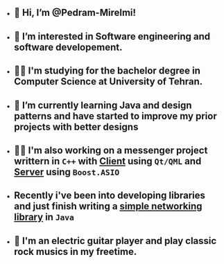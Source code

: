 - ## 👋 Hi, I’m @Pedram-Mirelmi!
- ## 👀 I’m interested in Software engineering and software developement.
- ## 👨‍🎓 I'm studying for the bachelor degree in Computer Science at University of Tehran.
- ## 🌱 I’m currently learning **Java** and **design patterns** and have started to improve my prior projects with better designs
- ## 👨‍💻 I'm also working on a messenger project writtern in `C++` with [Client](https://github.com/Pedram-Mirelmi/PMessenger-Client) using `Qt/QML` and [Server](https://github.com/Pedram-Mirelmi/PMessenger-Server) using `Boost.ASIO` 
- ## Recently i've been into developing libraries and just finish writing a [simple networking library](https://github.com/Pedram-Mirelmi/Simple-Java-Server-Lib) in `Java`
- ## 🎸 I'm an electric guitar player and play classic rock musics in my freetime.

<!---
Pedram-Mirelmi/Pedram-Mirelmi is a ✨ special ✨ repository because its `README.md` (this file) appears on your GitHub profile.
You can click the Preview link to take a look at your changes.
--->

